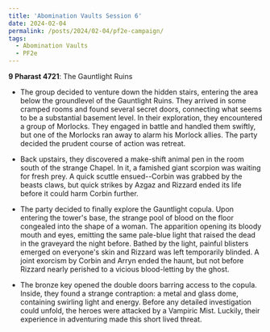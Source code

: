 ```yaml
---
title: 'Abomination Vaults Session 6'
date: 2024-02-04
permalink: /posts/2024/02-04/pf2e-campaign/
tags:
  - Abomination Vaults
  - PF2e
---
```



**9 Pharast 4721**: The Gauntlight Ruins

- The group decided to venture down the hidden stairs, entering the area below the groundlevel of the Gauntlight Ruins. They arrived in some cramped rooms and found several secret doors, connecting what seems to be a substantial basement level. In their exploration, they encountered a group of Morlocks. They engaged in battle and handled them swiftly, but one of the Morlocks ran away to alarm his Morlock allies. The party decided the prudent course of action was retreat.

- Back upstairs, they discovered a make-shift animal pen in the room south of the strange Chapel. In it, a famished giant scorpion was waiting for fresh prey. A quick scuttle ensued--Corbin was grabbed by the beasts claws, but quick strikes by Azgaz and Rizzard ended its life before it could harm Corbin further.

- The party decided to finally explore the Gauntlight copula. Upon entering the tower's base, the strange pool of blood on the floor congealed into the shape of a woman. The apparition opening its bloody mouth and eyes, emitting the same pale-blue light that raised the dead in the graveyard the night before. Bathed by the light, painful blisters emerged on everyone's skin and Rizzard was left temporarily blinded. A joint exorcism by Corbin and Arryn ended the haunt, but not before Rizzard nearly perished to a vicious blood-letting by the ghost.

- The bronze key opened the double doors barring access to the copula. Inside, they found a strange contraption: a metal and glass dome, containing swirling light and energy. Before any detailed investigation could unfold, the heroes were attacked by a Vampiric Mist. Luckily, their experience in adventuring made this short lived threat.



